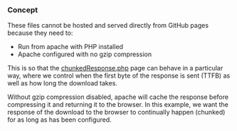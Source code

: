 ### Concept

These files cannot be hosted and served directly from GitHub pages because they need to:
* Run from apache with PHP installed
* Apache configured with no gzip compression

This is so that the [chunkedResponse.php](chunkedResponse.php) page can behave in a particular way, where we control when the first byte of the response is sent (TTFB) as well as how long the download takes.

Without gzip compression disabled, apache will cache the response before compressing it and returning it to the browser.  In this example, we want the response of the download to the browser to continually happen (chunked) for as long as has been configured.

